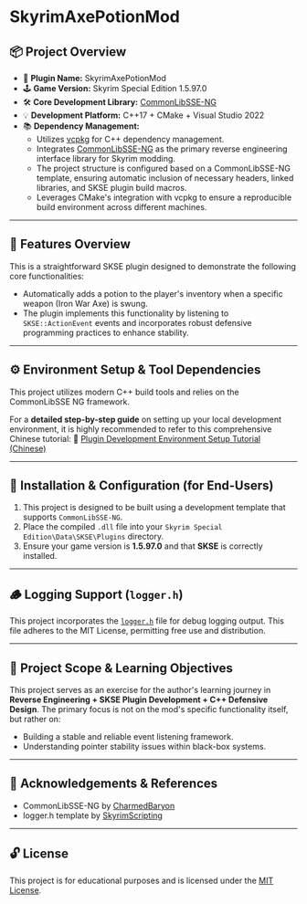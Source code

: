 # SkyrimAxePotionMod

## 📦 Project Overview

* 🔧 **Plugin Name:** SkyrimAxePotionMod
* 🕹️ **Game Version:** Skyrim Special Edition 1.5.97.0
* 🛠️ **Core Development Library:** [CommonLibSSE-NG](https://github.com/CharmedBaryon/CommonLibSSE-NG)
* 💡 **Development Platform:** C++17 + CMake + Visual Studio 2022
* 📚 **Dependency Management:**
    * Utilizes [vcpkg](https://github.com/microsoft/vcpkg) for C++ dependency management.
    * Integrates [CommonLibSSE-NG](https://github.com/CharmedBaryon/CommonLibSSE-NG) as the primary reverse engineering interface library for Skyrim modding.
    * The project structure is configured based on a CommonLibSSE-NG template, ensuring automatic inclusion of necessary headers, linked libraries, and SKSE plugin build macros.
    * Leverages CMake's integration with vcpkg to ensure a reproducible build environment across different machines.

---

## 📖 Features Overview

This is a straightforward SKSE plugin designed to demonstrate the following core functionalities:

* Automatically adds a potion to the player's inventory when a specific weapon (Iron War Axe) is swung.
* The plugin implements this functionality by listening to `SKSE::ActionEvent` events and incorporates robust defensive programming practices to enhance stability.

---

## ⚙️ Environment Setup & Tool Dependencies

This project utilizes modern C++ build tools and relies on the CommonLibSSE NG framework.

For a **detailed step-by-step guide** on setting up your local development environment, it is highly recommended to refer to this comprehensive Chinese tutorial:
📖 [Plugin Development Environment Setup Tutorial (Chinese)](https://github.com/gottyduke/PluginTutorialCN/blob/master/docs/setup/Setup.md)

---

## 🧰 Installation & Configuration (for End-Users)

1.  This project is designed to be built using a development template that supports `CommonLibSSE-NG`.
2.  Place the compiled `.dll` file into your `Skyrim Special Edition\Data\SKSE\Plugins` directory.
3.  Ensure your game version is **1.5.97.0** and that **SKSE** is correctly installed.

---

## 🪵 Logging Support (`logger.h`)

This project incorporates the [`logger.h`](https://github.com/SkyrimScripting/SKSE_Templates) file for debug logging output. This file adheres to the MIT License, permitting free use and distribution.

---

## 🧠 Project Scope & Learning Objectives

This project serves as an exercise for the author's learning journey in **Reverse Engineering + SKSE Plugin Development + C++ Defensive Design**. The primary focus is not on the mod's specific functionality itself, but rather on:

* Building a stable and reliable event listening framework.
* Understanding pointer stability issues within black-box systems.

---

## 🧾 Acknowledgements & References

* CommonLibSSE-NG by [CharmedBaryon](https://github.com/CharmedBaryon)
* logger.h template by [SkyrimScripting](https://github.com/SkyrimScripting/SKSE_Templates)

---

## 🔓 License

This project is for educational purposes and is licensed under the [MIT License](LICENSE).

